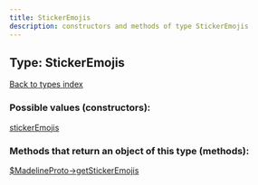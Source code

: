 ```yaml
---
title: StickerEmojis
description: constructors and methods of type StickerEmojis
---
```

## Type: StickerEmojis  
[Back to types index](index.md)



### Possible values (constructors):

[stickerEmojis](../constructors/stickerEmojis.md)  



### Methods that return an object of this type (methods):

[$MadelineProto->getStickerEmojis](../methods/getStickerEmojis.md)  



